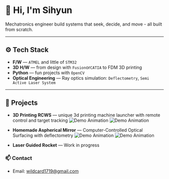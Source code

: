 # 👋 Hi, I'm Sihyun

Mechatronics engineer build systems that seek, decide, and move - all built from scratch.

---

## ⚙️ Tech Stack
- **F/W** — `ATMEL` and little of `STM32`
- **3D H/W** — from design with `Fusion`or`CATIA` to FDM 3D printing
- **Python** — fun projects with `OpenCV`
- **Optical Engineering** — Ray optics simulation: `Deflectometry`, `Semi Active Laser System`

---

## 🚀 Projects
- **3D Printing RCWS** — unique 3d printing machine launcher with remote control and target tracking
![Demo Animation](https://raw.githubusercontent.com/wildcard1719/wildcard1719/images/rcws_0.gif)
![Demo Animation](https://raw.githubusercontent.com/wildcard1719/wildcard1719/images/rcws_1.gif)

- **Homemade Aspherical Mirror** — Computer-Controlled Optical Surfacing with deflectometry
![Demo Animation](https://raw.githubusercontent.com/wildcard1719/wildcard1719/images/deflectometry_0.png)
![Demo Animation](https://raw.githubusercontent.com/wildcard1719/wildcard1719/images/deflectometry_2.png)


- **Laser Guided Rocket** — Work in progress





### 📫 Contact
- Email: wildcard1719@gmail.com

